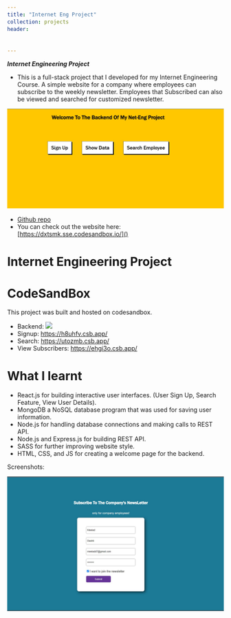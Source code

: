 ```yaml
---
title: "Internet Eng Project"
collection: projects
header:


---
```

***Internet Engineering Project***

 - This is a full-stack project that I developed for my Internet Engineering Course. A simple website for a company where employees can subscribe to the weekly newsletter. Employees that Subscribed can also be viewed and searched for customized newsletter.

![](/images/net.jpg)


* [Github repo](https://github.com/MelDashti/net-eng-project) 
* You can check out the website here: [https://dxtsmk.sse.codesandbox.io/]()

<!-- ABOUT THE PROJECT -->
# Internet Engineering Project 


# CodeSandBox 

This project was built and hosted on codesandbox.

- Backend: ![](https://dxtsmk.sse.codesandbox.io/)
- Signup: https://h8uhfv.csb.app/
- Search: https://utozmb.csb.app/
- View Subscribers: https://ehgi3o.csb.app/

# What I learnt

- React.js for building interactive user interfaces. (User Sign Up, Search Feature, View User Details).
- MongoDB a NoSQL database program that was used for saving user information. 
- Node.js for handling database connections and making calls to REST API. 
- Node.js and Express.js for building REST API.
- SASS for further improving website style.
- HTML, CSS, and JS for creating a welcome page for the backend. 

Screenshots: 

![Signup Page](/images/web_project/signup.jpg)

